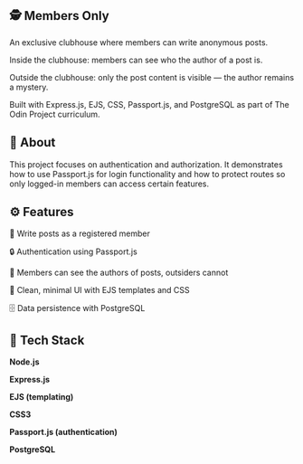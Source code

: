 ## 🕵️ Members Only

An exclusive clubhouse where members can write anonymous posts.

Inside the clubhouse: members can see who the author of a post is.

Outside the clubhouse: only the post content is visible — the author remains a mystery.

Built with Express.js, EJS, CSS, Passport.js, and PostgreSQL as part of The Odin Project
 curriculum.

## 📝 About

This project focuses on authentication and authorization. It demonstrates how to use Passport.js for login functionality and how to protect routes so only logged-in members can access certain features.

## ⚙️ Features

📝 Write posts as a registered member

🔒 Authentication using Passport.js

👀 Members can see the authors of posts, outsiders cannot

🎨 Clean, minimal UI with EJS templates and CSS

🗄️ Data persistence with PostgreSQL

## 🧩 Tech Stack

**Node.js**

**Express.js**

**EJS (templating)**

**CSS3**

**Passport.js (authentication)**

**PostgreSQL**
